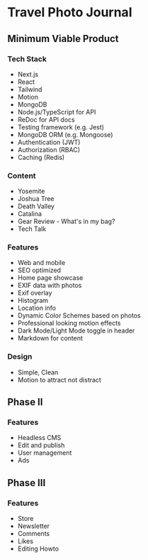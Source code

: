 # Travel Photo Journal

## Minimum Viable Product

### Tech Stack

* Next.js
* React
* Tailwind
* Motion
* MongoDB
* Node.js/TypeScript for API
* ReDoc for API docs
* Testing framework (e.g. Jest)
* MongoDB ORM (e.g. Mongoose)
* Authentication (JWT)
* Authorization (RBAC)
* Caching (Redis)

### Content

* Yosemite
* Joshua Tree
* Death Valley
* Catalina
* Gear Review - What's in my bag?
* Tech Talk

### Features

* Web and mobile
* SEO optimized
* Home page showcase
* EXIF data with photos
* Exif overlay
* Histogram
* Location info
* Dynamic Color Schemes based on photos
* Professional looking motion effects
* Dark Mode/Light Mode toggle in header
* Markdown for content

### Design

* Simple, Clean
* Motion to attract not distract

## Phase II

### Features

* Headless CMS
* Edit and publish
* User management
* Ads

## Phase III

### Features

* Store
* Newsletter
* Comments
* Likes
* Editing Howto







